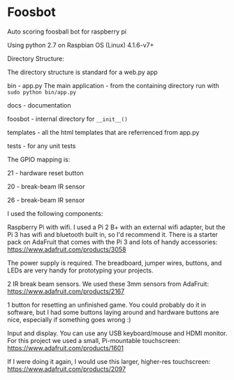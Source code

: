 # Foosbot
Auto scoring foosball bot for raspberry pi

Using python 2.7 on Raspbian OS (Linux) 4.1.6-v7+


Directory Structure:

The directory structure is standard for a web.py app

bin - app.py The main application - from the containing directory run with ```sudo python bin/app.py```

docs - documentation

foosbot - internal directory for ```__init__()```

templates - all the html templates that are referrenced from app.py

tests - for any unit tests


The GPIO mapping is:

21 - hardware reset button

20 - break-beam IR sensor

26 - break-beam IR sensor


I used the following components:

Raspberry Pi with wifi. I used a Pi 2 B+ with an external wifi adapter, but the Pi 3 has wifi and bluetooth built in, so I'd recommend it. There is a starter pack on AdaFruit that comes with the Pi 3 and lots of handy accessories: https://www.adafruit.com/products/3058

The power supply is required. The breadboard, jumper wires, buttons, and LEDs are very handy for prototyping your projects.

2 IR break beam sensors. We used these 3mm sensors from AdaFruit: https://www.adafruit.com/products/2167

1 button for resetting an unfinished game. You could probably do it in software, but I had some buttons laying around and hardware buttons are nice, especially if something goes wrong :)

Input and display. You can use any USB keyboard/mouse and HDMI monitor. For this project we used a small, Pi-mountable touchscreen: https://www.adafruit.com/products/1601

If I were doing it again, I would use this larger, higher-res touchscreen:
https://www.adafruit.com/products/2097
